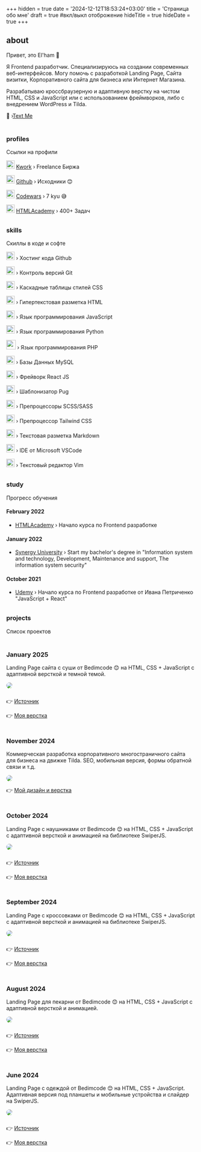 +++
hidden = true
date = '2024-12-12T18:53:24+03:00'
title = 'Страница обо мне'
draft = true  #вкл/выкл отоброжение
hideTitle = true 
hideDate = true
+++
<h2>about</h2>
<p>Привет, это El'ham 👋</p>
<p>Я Frontend разработчик. Специализируюсь на создании современных веб-интерфейсов. Могу помочь с разработкой Landing Page,
Сайта визитки, Корпоративного сайта для бизнеса или Интернет Магазина.
</p>
<p>
Разрабатываю кроссбраузерную и адаптивную верстку на чистом HTML, CSS и JavaScript или с использованием фреймворков, либо с внедрением WordPress и Tilda.
</p>
📲 &rsaquo;<a href="mailto:mail@elham@ro.ru" class="inline-block mx2 mt1 md:mt0">Text Me</a>
<h3 class="mt2" style="padding-top: 20px;">profiles</h3>
<p>
Ссылки на профили
</p>
<p>
<img class="logos" src="/images/kwork.png" width="22px" height="22px" /> <a href="/" target="_blank">Kwork</a> &rsaquo; 
Freelance Биржа
</p>
<p>
<img class="logos" src="/images/Github-Dark.svg" width="22px" height="22px" /> <a href="https://github.com/e1hxm" target="_blank">Github</a> &rsaquo; Исходники 😊
</p>
<p>
<img class="logos" src="/images/Codewars.svg" width="22px" height="22px" /> <a href="https://www.codewars.com/users/e1hxm" target="_blank">Codewars</a> &rsaquo; 7 kyu 😅
</p>
<p>
<img class="logos" src="/images/htmlacademy.png" width="22px" height="22px" /> <a href="https://htmlacademy.ru/profile/elham" target="_blank">HTMLAcademy</a> &rsaquo; 400+ Задач
</p>
<h3 class="mt2" style="padding-top: 10px; padding-bottom: 0px">skills</h3>
<p>Скиллы в коде и софте</p>
<p>
<img class="logos" src="/images/Github-Dark.svg" width="22px" height="22px" />
&rsaquo; Хостинг кода Github
</p>
<p>
<img class="logos" src="/images/Git.svg" width="22px" height="22px" />
&rsaquo; Контроль версий Git
</p>
<p>
<img class="logos" src="/images/CSS.svg" width="22px" height="22px" />
&rsaquo; Каскадные таблицы стилей CSS
</p>
<p>
<img class="logos" src="/images/HTML.svg" width="22px" height="22px" />
&rsaquo; Гипертекстовая разметка HTML
</p>
<p>
<img class="logos" src="/images/JavaScript.svg" width="22px" height="22px" />
&rsaquo; Язык программирования JavaScript
</p>
<p>
<img class="logos" src="/images/py.png" width="22px" height="22px" />
&rsaquo; Язык программирования Python
</p>
<p>
<img class="logos" src="/images/php.webp" width="25px" height="25px" />
&rsaquo; Язык программирования PHP
</p>
<p>
<img class="logos" src="/images/sql.png" width="22px" height="22px" />
&rsaquo; Базы Данных MySQL
</p>
<p>
<img class="logos" src="/images/react.png" width="22px" height="22px" />
&rsaquo; Фрейворк React JS
</p>
<p>
<img class="logos" src="/images/pug.png" width="22px" height="22px" />
&rsaquo; Шаблонизатор Pug
</p>
<p>
<img class="logos" src="/images/Sass.svg" width="22px" height="22px" />
&rsaquo; Препроцессоры SCSS/SASS
</p>
<p>
<img class="logos" src="/images/tw.webp" width="22px" height="22px" />
&rsaquo; Препроцессор Tailwind CSS
</p>
<p>
<img class="logos" src="/images/Markdown-Dark.svg" width="22px" height="22px" />
&rsaquo; Текстовая разметка Markdown
</p>
<p>
<img class="logos" src="/images/VSCode-Dark.svg" width="22px" height="22px" />
&rsaquo; IDE от Microsoft VSCode
</p>
<p>
<img class="logos" src="/images/Vimlogo.png" width="22px" height="22px" />
&rsaquo; Текстовый редактор Vim
</p>
<h3 class="mt2" style="padding-top: 10px; padding-bottom: 0px">study</h3>
<p>Прогресс обучения</p>
<h4 class="mt2">February 2022</h4>
<ul>
<li class="mb0.5">
<a href="https://htmlacademy.ru/profession/frontender" target="_blank">
HTMLAcademy</a>
&rsaquo; Начало курса по Frontend разработке
</li>
</ul>
<h4 class="mt2">January 2022</h4>
<ul>
<li class="mb0.5">
<a href="https://synergy.ru" target="_blank">
Synergy University</a>
&rsaquo; Start my bachelor's degree in "Information system and 
technology, Development, Maintenance and support, 
The information system security"
</li>
</ul>
<h4 class="mt2">October 2021</h4>
<ul>
<li>
<a href="https://www.udemy.com/course/javascript_full/" target="_blank">
Udemy</a>
&rsaquo; Начало курса по Frontend разработке от 
Ивана Петриченко "JavaScript + React"
</li>
</ul>
<h3 class="mt2" style="padding-top: 10px; padding-bottom: 0px">
projects
</h3>
<p>
Список проектов
</p>
<h3 class="mt2" style="padding-top: 20px">
January 2025
</h3>
<p>
Landing Page сайта с суши от Bedimcode 😊 на HTML, CSS + 
JavaScript с адаптивной версткой и темной темой.
</p>
<p class="post">
<a href="https://e1hxm.github.io/resposive-sushi-website/" target="_blank">
<img src="/images/preview_sushi.png" style="border-radius: 20px"/>
</a>
</p>
<p style="padding-top: 10px">
👉 <a href="https://www.youtube.com/watch?v=HW1zt2EPMqY" target="_blank">
Источник
</a>
</p>
<p>👉 <a href="https://e1hxm.github.io/resposive-sushi-website/" target="_blank">
Моя верстка
</a>
</p>
<h3 class="mt2" style="padding-top: 20px">
November 2024
</h3>
<p>
Коммерческая разработка корпоративного многостраничного сайта для бизнеса
на движке Tilda. SEO, мобильная версия, формы обратной 
связи и т.д.
</p>
<p class="post">
<a href="http://galaxyoverseas.ru" target="_blank">
<img src="/images/gos.png" style="border-radius: 20px"/>
</a>
</p>
<p>👉 <a href="http://galaxyoverseas.ru" target="_blank">
Мой дизайн и верстка
</a>
</p>
<h3 class="mt2" style="padding-top: 20px">
October 2024
</h3>
<p>
Landing Page с наушниками от Bedimcode 😊 на HTML, CSS + 
JavaScript с адаптивной версткой и анимацией на библиотеке SwiperJS.
</p>
<p class="post">
<a href="https://e1hxm.github.io/jbl/" target="_blank">
<img src="../images/lp4.png" style="border-radius: 20px"/>
</a>
</p>
<p style="padding-top: 10px">
👉 <a href="https://youtu.be/BIXsjKxPo8o" target="_blank">
Источник
</a>
</p>
<p>👉 <a href="https://e1hxm.github.io/jbl/" target="_blank">
Моя верстка
</a>
</p>
<h3 class="mt2" style="padding-top: 20px">
September 2024
</h3>
<p>
Landing Page с кроссовками от Bedimcode 😊 на HTML, CSS + 
JavaScript с адаптивной версткой и анимацией на библиотеке SwiperJS.
</p>
<p class="post">
<a href="https://e1hxm.github.io/shoe/" target="_blank">
<img src="../images/lp3.png" style="border-radius: 20px"/>
</a>
</p>
<p style="padding-top: 10px">
👉
<a href="https://youtu.be/tBE0L_Jzi-Y?si=taAe3tiInxh4J90y" target="_blank">
Источник
</a>
</p>
<p>👉 <a href="https://e1hxm.github.io/shoe/" target="_blank">
Моя верстка
</a>
</p>
<h3 class="mt2" style="padding-top: 20px">
August 2024
</h3>
<p>
Landing Page для пекарни от Bedimcode 😊 на HTML, CSS + 
JavaScript с адаптивной версткой и анимацией.
</p>
<p class="post">
<a href="https://e1hxm.github.io/bakery/" target="_blank">
<img src="../images/lp2.png" style="border-radius: 20px"/>
</a>
</p>
<p style="padding-top: 10px">
👉 
<a href="https://www.youtube.com/watch?v=ngoug8NASoI" target="_blank">
Источник
</a>
</p>
<p>👉 <a href="https://e1hxm.github.io/bakery/" target="_blank">
Моя верстка
</a>
</p>
<h3 class="mt2" style="padding-top: 20px">
June 2024
</h3>
<p>
Landing Page с одеждой от Bedimcode 😊 на HTML, CSS + 
JavaScript. Адаптивная версия под планшеты и мобильные устройства и слайдер на SwiperJS.
</p>
<p class="post">
<a href="https://e1hxm.github.io/clothes/" target="_blank">
<img src="../images/lp1.png" style="border-radius: 20px"/>
</a>
</p>
<p style="padding-top: 10px">
👉 
<a href="https://www.youtube.com/watch?v=ngoug8NASoI" target="_blank">
Источник
</a>
</p>
<p>
👉 
<a href="https://e1hxm.github.io/clothes/" target="_blank">
Моя верстка
</a>
</p>
